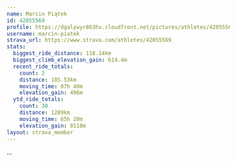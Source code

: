 ```yaml
---
name: Marcin Piątek
id: 42055569
profile: https://dgalywyr863hv.cloudfront.net/pictures/athletes/42055569/12602382/1/large.jpg
username: marcin-piatek
strava_url: https://www.strava.com/athletes/42055569
stats:
  biggest_ride_distance: 118.14km
  biggest_climb_elevation_gain: 614.4m
  recent_ride_totals:
    count: 2
    distance: 185.53km
    moving_time: 07h 40m
    elevation_gain: 496m
  ytd_ride_totals:
    count: 30
    distance: 1289km
    moving_time: 65h 20m
    elevation_gain: 8118m
layout: strava_member
--- 
```

...
